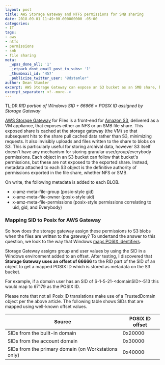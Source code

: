 ```yaml
---
layout: post
title: AWS Storage Gateway and NTFS permissions for SMB sharing
date: 2018-09-01 11:49:00.000000000 -05:00
categories:
- IT
tags:
- aws
- ntfs
- permissions
- smb
- file sharing
meta:
  _wpas_done_all: '1'
  _jetpack_dont_email_post_to_subs: '1'
  _thumbnail_id: '457'
  _publicize_twitter_user: "@dstamler"
author: Dean Stamler
excerpt: AWS Storage Gateway can expose an S3 bucket as an SMB share, but permissions behaviour can be confusing. Here's an explanation. 
excerpt_separator: <!--more-->
---
```

TL;DR _RID portion of Windows SID + 66666 = POSIX ID assigned by Storage Gateway_

[AWS Storage Gateway](https://aws.amazon.com/storagegateway/) for Files is a front-end for [Amazon S3](https://aws.amazon.com/s3/), delivered as a VM appliance, that exposes either an NFS or an SMB file share. This exposed share is cached at the storage gateway (the VM) so that subsequent hits to the share pull cached data rather than S3, minimizing requests. It also invisibly uploads and files written to the share to blobs on S3. This is particularly useful for storing archival data, however S3 itself doesn't have any mechanism for storing granular user/group/everybody permissions. Each object in an S3 bucket can follow that bucket's permissions, but these are not exposed to the exported share. Instead, metadata attached to each S3 object is the definitive authority of permissions exported in the file share, whether NFS or SMB.

On write, the following metadata is added to each BLOB.

- x-amz-meta-file-group (posix-style gid)
- x-amz-meta-file-owner (posix-style uid)
- x-amz-meta-file-permissions (posix-style permissions correlating to uid, gid, and Everybody)

### Mapping SID to Posix for AWS Gateway

So how does the storage gateway assign these permissions to S3 blobs when the files are written to the gateway? To undertand the answer to this question, we look to the way that Windows [maps POSIX identifiers](https://docs.microsoft.com/en-us/windows/desktop/secmgmt/mapping-posix-identifiers).

Storage Gateway assigns group and user values by using the SID in a Windows environment added to an offset. After testing, I discovered that __Storage Gateway uses an offset of 66666__ to the RID part of the SID of an object to get a mapped POSIX ID which is stored as metadata on the S3 bucket.

For example, if a domain user has an SID of S-1-5-21-&lt;domainSID&gt;-513 this would map to 67179 as the POSIX ID.

Please note that not all Posix ID translations make use of a TrustedDomain object per the above article. The following table shows SIDs that are mapped using well-known offset values.

| Source | POSIX ID offset |
| --- | --- |
| SIDs from the built-in domain | 0x20000 |
| SIDs from the account domain | 0x30000 |
| SIDs from the primary domain (on Workstations only)| 0x40000 |
